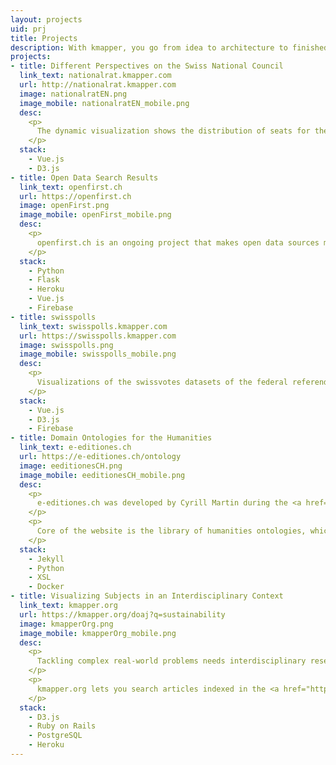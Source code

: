 ```yaml
---
layout: projects
uid: prj
title: Projects
description: With kmapper, you go from idea to architecture to finished application
projects:
- title: Different Perspectives on the Swiss National Council
  link_text: nationalrat.kmapper.com
  url: http://nationalrat.kmapper.com
  image: nationalratEN.png
  image_mobile: nationalratEN_mobile.png
  desc: 
    <p>
      The dynamic visualization shows the distribution of seats for the 200 members of the National Council in relation to an additional feature.
    </p>
  stack: 
    - Vue.js
    - D3.js
- title: Open Data Search Results
  link_text: openfirst.ch
  url: https://openfirst.ch
  image: openFirst.png
  image_mobile: openFirst_mobile.png
  desc: 
    <p>
      openfirst.ch is an ongoing project that makes open data sources more accessible. Anyone at the beginning of web research who wants to get an idea of ​​a certain topic quickly and reliably will be flooded with mostly non-effective results. The search engine openfirst.ch delivers fewer but more qualified hits. For the initial test phase, the results are categorized into media, institutions, statistics, science and Wikipedia.
    </p>
  stack: 
    - Python
    - Flask
    - Heroku
    - Vue.js
    - Firebase
- title: swisspolls
  link_text: swisspolls.kmapper.com
  url: https://swisspolls.kmapper.com
  image: swisspolls.png
  image_mobile: swisspolls_mobile.png
  desc: 
    <p>
      Visualizations of the swissvotes datasets of the federal referendums follow-up surveys.
    </p>
  stack: 
    - Vue.js
    - D3.js
    - Firebase
- title: Domain Ontologies for the Humanities
  link_text: e-editiones.ch
  url: https://e-editiones.ch/ontology
  image: eeditionesCH.png
  image_mobile: eeditionesCH_mobile.png
  desc:
    <p>
      e-editiones.ch was developed by Cyrill Martin during the <a href="https://github.com/nie-ine/" target="_blank"> National Infrastructure for Editions</a> project at the University of Basel and is being further developed by kmapper.
    </p>
    <p>
      Core of the website is the library of humanities ontologies, which are maintained as Turtle files in their own <a href="https://github.com/nie-ine/Ontologies" target="_blank">GitHub Repository</a>. For the website, the ontologies are automatically converted into various RDF formats and HTML. e-editiones.ch supports content negotiation in order to request specific formats programmatically and meets the criteria of <a href="https://www.w3.org/DesignIssues/LinkedData.html#fivestar" target="_blank">5 Star Linked Open Data</a>.
    </p>
  stack: 
    - Jekyll
    - Python
    - XSL
    - Docker
- title: Visualizing Subjects in an Interdisciplinary Context
  link_text: kmapper.org
  url: https://kmapper.org/doaj?q=sustainability
  image: kmapperOrg.png
  image_mobile: kmapperOrg_mobile.png
  desc: 
    <p>
      Tackling complex real-world problems needs interdisciplinary research and an open knowledge landscape easy to navigate. kmapper is such a knowledge mapper.
    </p>
    <p>
      kmapper.org lets you search articles indexed in the <a href="https://doaj.org" target="_blank">DOAJ</a> and visualizes the results based on relevance and scientific discipline.
    </p>
  stack: 
    - D3.js
    - Ruby on Rails
    - PostgreSQL
    - Heroku
---
```

